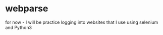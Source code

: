 # webparse
for now - I will be practice logging into websites that I use using selenium and Python3
